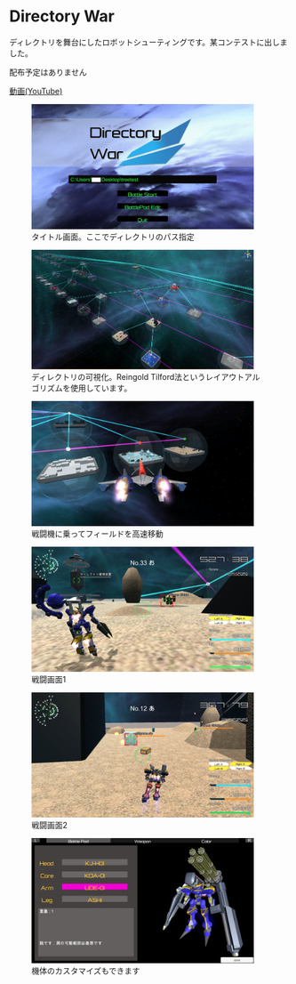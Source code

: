 # Directory War
ディレクトリを舞台にしたロボットシューティングです。某コンテストに出しました。

配布予定はありません

[動画(YouTube)](https://www.youtube.com/watch?v=85nIXDm9VNU)

<figure>
<img src="images/DW/dw_0.jpg" width="400px">
<figcaption>タイトル画面。ここでディレクトリのパス指定</figcaption>
</figure>

<figure>
<img src="images/DW/dw_1.jpg" width="400px">
<figcaption>ディレクトリの可視化。Reingold Tilford法というレイアウトアルゴリズムを使用しています。</figcaption>
</figure>

<figure>
<img src="images/DW/dw_2.jpg" width="400px">
<figcaption>戦闘機に乗ってフィールドを高速移動</figcaption>
</figure>

<figure>
<img src="images/DW/dw_3.jpg" width="400px">
<figcaption>戦闘画面1</figcaption>
</figure>

<figure>
<img src="images/DW/dw_4.jpg" width="400px">
<figcaption>戦闘画面2</figcaption>
</figure>

<figure>
<img src="images/DW/dw_5.jpg" width="400px">
<figcaption>機体のカスタマイズもできます</figcaption>
</figure>



